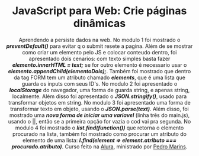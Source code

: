 <h1 align="center">JavaScript para Web: Crie páginas dinâmicas</h1>
<p align="center">
    Aprendendo a persiste dados na web. No modulo 1 foi mostrado o <em><strong>preventDefault()</strong></em> para evitar q o submit resete a pagina. Além de se mostrar como criar um elemento pelo JS e colocar conteudo dentro, foi apresentado dois cenarios: com texto simples basta fazer <em><strong>elemento.innerHTML = text;</strong></em> se for outro elemento é necessario usar o <em><strong>elemento.appendChild(elementoDois);</strong></em>. Também foi mostrado que dentro da tag FORM tem um atributo chamado <em><strong>elements</strong></em>, que é uma lista que guarda os inputs com seus ID's. No modulo 2 foi apresentado o <em><strong>localStorage</strong></em> do navegador, uma forma de guarda string, e apenas string, localmente. Além disso foi apresentado o <em><strong>JSON.stringify()</strong></em>, usado para transformar objetos em string. No modulo 3 foi apresentado uma forma de transformar texto em objeto, usando o <em><strong>JSON.parse(text)</strong></em>. Além disso, foi mostrado uma <em><strong>nova forma de iniciar uma variavel</strong></em> (linha três do main.js), usando o ||, então se a primeira opção for vazia o cod vai pra segunda. No modulo 4 foi mostrado o <em><strong>list.find(function())</strong></em> que retorna o elemento procurado na lista, também foi mostrado como procurar um atributo do elemento de uma lista: <em><strong>l.find(element => element.atributo === procurado.atributo)</strong></em>. 
    Curso feito na <a href="https://cursos.alura.com.br/">Alura</a>, ministrado por
    <a href="https://www.linkedin.com/in/pedromarins/">Pedro Marins</a>.
</p>

